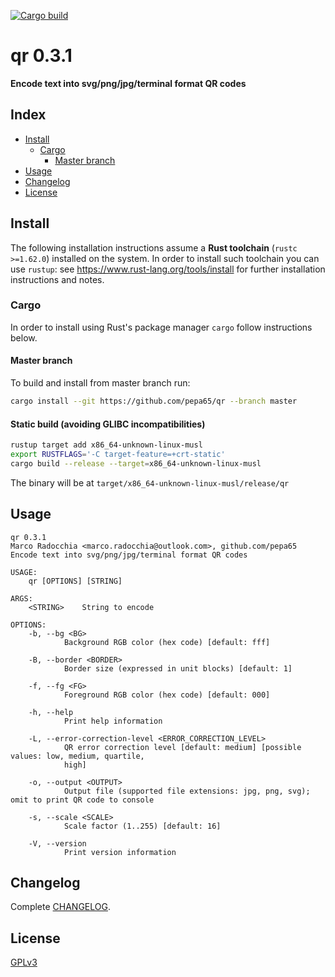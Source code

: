 [![Cargo build](https://github.com/pepa65/qr/actions/workflows/rust.yml/badge.svg)](https://github.com/pepa65/qr/actions/workflows/rust.yml)

# qr 0.3.1
**Encode text into svg/png/jpg/terminal format QR codes**

## Index
- [Install](#install)
  * [Cargo](#cargo)
    - [Master branch](#master-branch)
- [Usage](#usage)
- [Changelog](#changelog)
- [License](#license)

## Install
The following installation instructions assume a **Rust toolchain** (`rustc >=1.62.0`) installed
on the system. In order to install such toolchain you can use `rustup`: see
https://www.rust-lang.org/tools/install for further installation instructions and notes.

### Cargo
In order to install using Rust's package manager `cargo` follow instructions below.

#### Master branch
To build and install from master branch run:
```sh
cargo install --git https://github.com/pepa65/qr --branch master
```

#### Static build (avoiding GLIBC incompatibilities)
```sh
rustup target add x86_64-unknown-linux-musl
export RUSTFLAGS='-C target-feature=+crt-static'
cargo build --release --target=x86_64-unknown-linux-musl
```

The binary will be at `target/x86_64-unknown-linux-musl/release/qr`

## Usage
```
qr 0.3.1
Marco Radocchia <marco.radocchia@outlook.com>, github.com/pepa65
Encode text into svg/png/jpg/terminal format QR codes

USAGE:
    qr [OPTIONS] [STRING]

ARGS:
    <STRING>    String to encode

OPTIONS:
    -b, --bg <BG>
            Background RGB color (hex code) [default: fff]

    -B, --border <BORDER>
            Border size (expressed in unit blocks) [default: 1]

    -f, --fg <FG>
            Foreground RGB color (hex code) [default: 000]

    -h, --help
            Print help information

    -L, --error-correction-level <ERROR_CORRECTION_LEVEL>
            QR error correction level [default: medium] [possible values: low, medium, quartile,
            high]

    -o, --output <OUTPUT>
            Output file (supported file extensions: jpg, png, svg); omit to print QR code to console

    -s, --scale <SCALE>
            Scale factor (1..255) [default: 16]

    -V, --version
            Print version information
```

## Changelog
Complete [CHANGELOG](CHANGELOG.md).

## License
[GPLv3](LICENSE)
